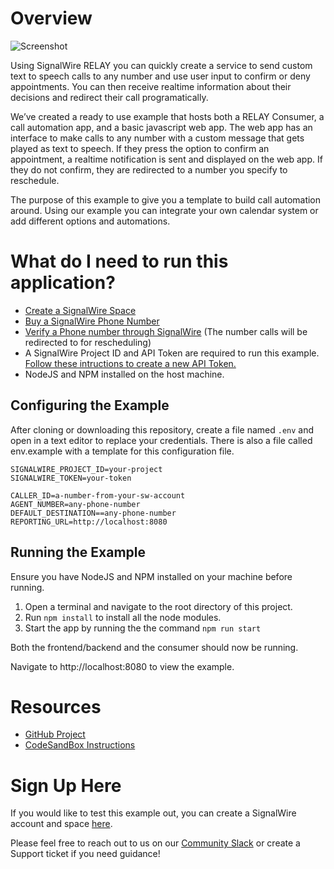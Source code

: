 # Overview

![Screenshot](https://miro.medium.com/max/1400/1*hfMtntwEwpEtwl4_uR1GAg.png)

Using SignalWire RELAY you can quickly create a service to send custom text to speech calls to any number and use user input to confirm or deny appointments. You can then receive realtime information about their decisions and redirect their call programatically.

We’ve created a ready to use example that hosts both a RELAY Consumer, a call automation app, and a basic javascript web app. The web app has an interface to make calls to any number with a custom message that gets played as text to speech. If they press the option to confirm an appointment, a realtime notification is sent and displayed on the web app. If they do not confirm, they are redirected to a number you specify to reschedule.

The purpose of this example to give you a template to build call automation around. Using our example you can integrate your own calendar system or add different options and automations.

# What do I need to run this application?

- [Create a SignalWire Space](https://developer.signalwire.com/apis/docs/signing-up-for-a-space)
- [Buy a SignalWire Phone Number](https://developer.signalwire.com/apis/docs/buying-a-phone-number)
- [Verify a Phone number through SignalWire](https://swz.signalwire.com/verified_caller_ids/new) (The number calls will be redirected to for rescheduling)
- A SignalWire Project ID and API Token are required to run this example. [Follow these intructions to create a new API Token.](https://docs.signalwire.com/topics/relay/#relay-documentation-security)
- NodeJS and NPM installed on the host machine. 

## Configuring the Example

After cloning or downloading this repository, create a file named  ```.env``` and open in a text editor to replace your credentials.
There is also a file called env.example with a template for this configuration file.

```
SIGNALWIRE_PROJECT_ID=your-project
SIGNALWIRE_TOKEN=your-token

CALLER_ID=a-number-from-your-sw-account
AGENT_NUMBER=any-phone-number
DEFAULT_DESTINATION==any-phone-number
REPORTING_URL=http://localhost:8080
```

## Running the Example

Ensure you have NodeJS and NPM installed on your machine before running.

1. Open a terminal and navigate to the root directory of this project.
2. Run ```npm install``` to install all the node modules.
3. Start the app by running the the command ```npm run start```

Both the frontend/backend and the consumer should now be running.

Navigate to http://localhost:8080 to view the example. 


# Resources

- [GitHub Project](https://github.com/signalwire/signalwire-relay-examples/tree/main/node/v3-dialer)
- [CodeSandBox Instructions](https://medium.com/signalwire/build-a-call-notification-service-in-5-minutes-with-nodejs-6b0815a4e60f)

# Sign Up Here

If you would like to test this example out, you can create a SignalWire account and space [here](https://m.signalwire.com/signups/new?s=1).

Please feel free to reach out to us on our [Community Slack](https://signalwire.community/) or create a Support ticket if you need guidance!

